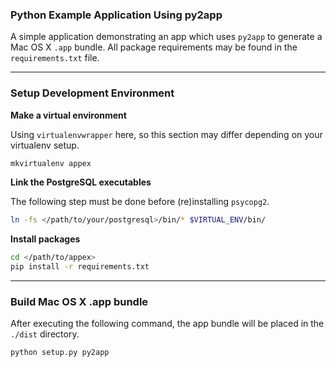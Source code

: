 
### Python Example Application Using py2app

A simple application demonstrating an app which uses `py2app` to generate a Mac
OS X `.app` bundle. All package requirements may be found in the
`requirements.txt` file.

---
### Setup Development Environment

**Make a virtual environment**

Using `virtualenvwrapper` here, so this section may differ depending on your
virtualenv setup.

``` sh
mkvirtualenv appex
```

**Link the PostgreSQL executables**

The following step must be done before (re)installing `psycopg2`.

``` sh
ln -fs </path/to/your/postgresql>/bin/* $VIRTUAL_ENV/bin/
```

**Install packages**

``` sh
cd </path/to/appex>
pip install -r requirements.txt
```

---
### Build Mac OS X .app bundle

After executing the following command, the app bundle will be placed in the
`./dist` directory.

``` sh
python setup.py py2app
```
